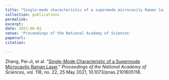 ```yaml
---
title: "Single-mode characteristic of a supermode microcavity Raman laser"
collection: publications
permalink: 
excerpt: 
date: 2021-06-01
venue: 'Proceedings of the National Academy of Sciences'
paperurl: 
citation:

---
```

Zhang, Pei-Ji, et al. “<a href="https://doi.org/10.1073/pnas.2101605118" target="_blank">Single-Mode Characteristic of a Supermode Microcavity Raman Laser</a>.” <i>Proceedings of the National Academy of Sciences</i>, vol. 118, no. 22, 25 May 2021, 10.1073/pnas.2101605118.
 
